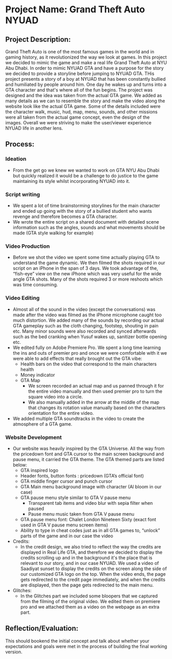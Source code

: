 
# Project Name: Grand Theft Auto NYUAD

## Project Description:

Grand Theft Auto is one of the most famous games in the world and in gaming history, as it revolutionized the way we look at games. In this project we decided to mimic the game and make a real life Grand Theft Auto at NYU Abu Dhabi. In order to mimic NYUAD GTA and have a purpose for the story we decided to provide a storyline before jumping to NYUAD GTA. THis project presents a story of a boy at NYUAD that has been constantly bullied and humiliated by people around him. One day he wakes up and turns into a GTA character and that's where all of the fun begins. The project was designed and the idea was taken from the actual GTA game. We added as many details as we can to  resemble the story and make the video along the website look like the actual GTA game. Some of the details included were the character walk, music, hud, map, menu, sounds, and other missions were all taken from the actual game concept, even the design of the images. Overall we were striving to make the user/viewer experience NYUAD life in another lens.  

## Process:

### Ideation



*   From the get go we knew we wanted to work on GTA NYU Abu Dhabi but quickly realized it would be a challenge to do justice to the game maintaining its style whilst incorporating NYUAD into it.

### Script writing



*   We spent a lot of time brainstorming storylines for the main character and ended up going with the story of a bullied student who wants revenge and therefore becomes a GTA character.
*   We wrote the entire script on a shared document with detailed scene information such as the angles, sounds and what movements should be made (GTA style walking for example)

### Video Production



*   Before we shot the video we spent some time actually playing GTA to understand the game dynamic. We then filmed the shots required in our script on an iPhone in the span of 3 days. We took advantage of the, “fish-eye” view on the new iPhone which was very useful for the wide angle GTA shots. Many of the shots required 3 or more reshoots which was time consuming.

### Video Editing



*   Almost all of the sound in the video (except the conversations) was made after the video was filmed as the iPhone microphone caught too much distortion. We added many of the sounds by recording our actual GTA gameplay such as the cloth changing, footstep, shouting in pain etc. Many minor sounds were also recorded and synced afterwards such as the bed cranking when Yusuf wakes up, sanitizer bottle opening etc.
*   We edited fully on Adobe Premiere Pro. We spent a long time learning the ins and outs of premier pro and once we were comfortable with it we were able to add effects that really brought out the GTA vibe:
    *   Health bars on the video that correspond to the main characters health
    *   Money indicator
    *   GTA Map
        *   We screen recorded an actual map and us panned through it for the entire video manually and then used premier pro to turn the square video into a circle.
        *   We also manually added in the arrow at the middle of the map that changes its rotation value manually based on the characters orientation for the entire video.
*   We added multiple GTA soundtracks in the video to create the atmosphere of a GTA game.

### Website Development



*   Our website was heavily inspired by the GTA Universe. All the way from the pricedown font and GTA cursor to the main screen background and pause menu, it carried the GTA theme. The GTA themed parts are listed below:
    *   GTA inspired logo
    *   Header fonts, button fonts : pricedown (GTA’s official font)
    *   GTA middle finger cursor and punch cursor
    *   GTA Main menu background image with character (Al bloom in our case)
    *   GTA pause menu style similar to GTA V pause menu
        *   Transparent tab items and video blur with sepia filter when paused
        *   Pause menu music taken from GTA V pause menu
    *   GTA pause menu font: Chalet London Nineteen Sixty (exact font used in GTA V pause menu screen items)
    *   Ability to type in cheat codes just as in all GTA games to, “unlock” parts of the game and in our case the video
*   Credits:
    *   In the credit design, we also tried to reflect the way the credits are displayed in Real Life GTA, and therefore we decided to display the credits scrolling up and in the background it's the place that is relevant to our story, and in our case NYUAD. We used a video of Saadiyat sunset to display the credits on the screen along the side of our customized GTA logo on the top. When the video ends, the page gets redirected to the credit page immediately, and when the credits are displayed, then the page gets redirected to the main menu.
*   Glitches:
    *   In the Glitches part we included some bloopers that we captured from the filming of the original video. We edited them on premiere pro and we attached them as a video on the webpage as an extra part.

## Reflection/Evaluation:

This should bookend the initial concept and talk about whether your expectations and goals were met in the process of building the final working version.
